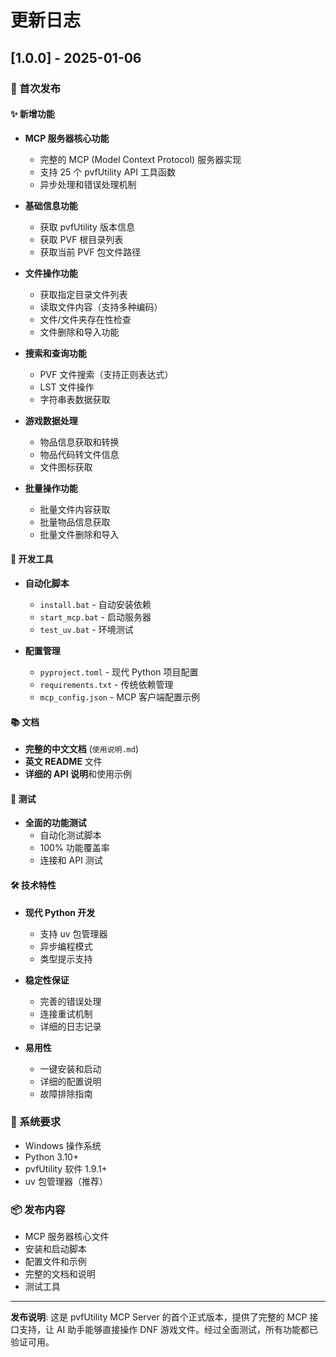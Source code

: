 # 更新日志

## [1.0.0] - 2025-01-06

### 🎉 首次发布

#### ✨ 新增功能
- **MCP 服务器核心功能**
  - 完整的 MCP (Model Context Protocol) 服务器实现
  - 支持 25 个 pvfUtility API 工具函数
  - 异步处理和错误处理机制

- **基础信息功能**
  - 获取 pvfUtility 版本信息
  - 获取 PVF 根目录列表
  - 获取当前 PVF 包文件路径

- **文件操作功能**
  - 获取指定目录文件列表
  - 读取文件内容（支持多种编码）
  - 文件/文件夹存在性检查
  - 文件删除和导入功能

- **搜索和查询功能**
  - PVF 文件搜索（支持正则表达式）
  - LST 文件操作
  - 字符串表数据获取

- **游戏数据处理**
  - 物品信息获取和转换
  - 物品代码转文件信息
  - 文件图标获取

- **批量操作功能**
  - 批量文件内容获取
  - 批量物品信息获取
  - 批量文件删除和导入

#### 🔧 开发工具
- **自动化脚本**
  - `install.bat` - 自动安装依赖
  - `start_mcp.bat` - 启动服务器
  - `test_uv.bat` - 环境测试

- **配置管理**
  - `pyproject.toml` - 现代 Python 项目配置
  - `requirements.txt` - 传统依赖管理
  - `mcp_config.json` - MCP 客户端配置示例

#### 📚 文档
- **完整的中文文档** (`使用说明.md`)
- **英文 README** 文件
- **详细的 API 说明**和使用示例

#### 🧪 测试
- **全面的功能测试**
  - 自动化测试脚本
  - 100% 功能覆盖率
  - 连接和 API 测试

#### 🛠️ 技术特性
- **现代 Python 开发**
  - 支持 uv 包管理器
  - 异步编程模式
  - 类型提示支持

- **稳定性保证**
  - 完善的错误处理
  - 连接重试机制
  - 详细的日志记录

- **易用性**
  - 一键安装和启动
  - 详细的配置说明
  - 故障排除指南

### 🔧 系统要求
- Windows 操作系统
- Python 3.10+
- pvfUtility 软件 1.9.1+
- uv 包管理器（推荐）

### 📦 发布内容
- MCP 服务器核心文件
- 安装和启动脚本
- 配置文件和示例
- 完整的文档和说明
- 测试工具

---

**发布说明**: 这是 pvfUtility MCP Server 的首个正式版本，提供了完整的 MCP 接口支持，让 AI 助手能够直接操作 DNF 游戏文件。经过全面测试，所有功能都已验证可用。